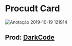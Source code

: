 <h1>Procudt Card</h1>

![Anotação 2019-10-19 121914](https://user-images.githubusercontent.com/49095200/67147459-5ef44500-f26b-11e9-98ca-202470c1edc3.jpg)

<h2>Prod: <a href="https://www.youtube.com/channel/UCD3KVjbb7aq2OiOffuungzw">DarkCode</a></h2>
